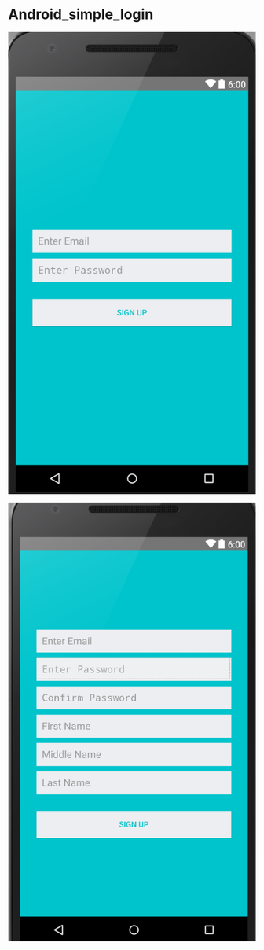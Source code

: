 # Android_simple_login



![alt tag](https://github.com/jayadevjd/Android_simple_login/blob/master/screenshots/login.png "Login")


![alt tag](https://github.com/jayadevjd/Android_simple_login/blob/master/screenshots/singup.png "Signup")


